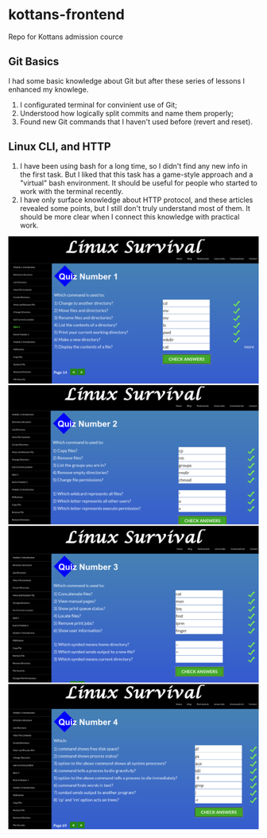 # kottans-frontend
Repo for Kottans admission cource

## Git Basics
I had some basic knowledge about Git but after these series of lessons I enhanced my knowlege.
1. I configurated terminal for convinient use of Git;
2. Understood how logically split commits and name them properly;
3. Found new Git commands that I haven't used before (revert and reset).

## Linux CLI, and HTTP
1. I have been using bash for a long time, so I didn't find any new info in the first task. But I liked that this task has a game-style approach and a "virtual" bash environment. It should be useful for people who started to work with the terminal recently.
2. I have only surface knowledge about HTTP protocol, and these articles revealed some points, but I still don't truly understand most of them. It should be more clear when I connect this knowledge with practical work.

![Image of Yaktocat](https://github.com/usides/kottans-frontend/blob/main/task_linux_cli/2020-10-13_16-04.png?raw=true)
![Image of Yaktocat](https://github.com/usides/kottans-frontend/blob/main/task_linux_cli/2020-10-13_16-23.png?raw=true)
![Image of Yaktocat](https://github.com/usides/kottans-frontend/blob/main/task_linux_cli/2020-10-13_16-38.png?raw=true)
![Image of Yaktocat](https://github.com/usides/kottans-frontend/blob/main/task_linux_cli/2020-10-13_16-53.png?raw=true)
